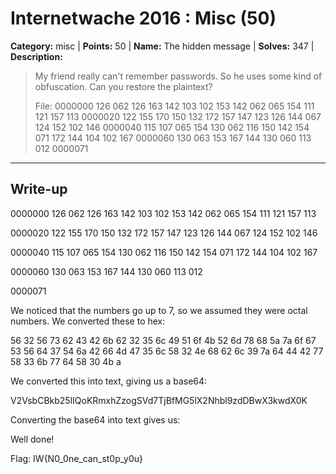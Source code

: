 # Internetwache 2016 : Misc (50)

**Category:** misc |
**Points:** 50 |
**Name:** The hidden message |
**Solves:** 347 |
**Description:**

> My friend really can't remember passwords. So he uses some kind of obfuscation. Can you restore the plaintext?
>
> File: 
> 0000000 126 062 126 163 142 103 102 153 142 062 065 154 111 121 157 113
0000020 122 155 170 150 132 172 157 147 123 126 144 067 124 152 102 146
0000040 115 107 065 154 130 062 116 150 142 154 071 172 144 104 102 167
0000060 130 063 153 167 144 130 060 113 012
0000071


___

## Write-up

0000000 126 062 126 163 142 103 102 153 142 062 065 154 111 121 157 113

0000020 122 155 170 150 132 172 157 147 123 126 144 067 124 152 102 146

0000040 115 107 065 154 130 062 116 150 142 154 071 172 144 104 102 167

0000060 130 063 153 167 144 130 060 113 012

0000071


We noticed that the numbers go up to 7, so we assumed they were octal numbers. We converted these to hex:

56 32 56 73 62 43 42 6b 62 32 35 6c 49 51 6f 4b
52 6d 78 68 5a 7a 6f 67 53 56 64 37 54 6a 42 66
4d 47 35 6c 58 32 4e 68 62 6c 39 7a 64 44 42 77
58 33 6b 77 64 58 30 4b a

We converted this into text, giving us a base64:

V2VsbCBkb25lIQoKRmxhZzogSVd7TjBfMG5lX2Nhbl9zdDBwX3kwdX0K

Converting the base64 into text gives us:

Well done!

Flag: IW{N0_0ne_can_st0p_y0u}